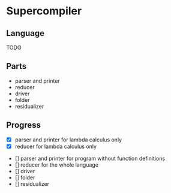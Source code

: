# Supercompiler

## Language

TODO

## Parts
* parser and printer
* reducer
* driver
* folder
* residualizer

## Progress

- [x] parser and printer for lambda calculus only
- [x] reducer for lambda calculus only
- [] parser and printer for program without function definitions
- [] reducer for the whole language
- [] driver
- [] folder
- [] residualizer
